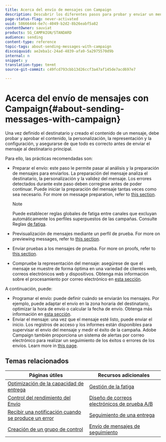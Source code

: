 ```yaml
---
title: Acerca del envío de mensajes con Campaign
description: Descubrir los diferentes pasos para probar y enviar un mensaje.
page-status-flag: never-activated
uuid: 58666444-6e7c-4049-b2d2-8b26eabf5a82
contentOwner: sauviat
products: SG_CAMPAIGN/STANDARD
audience: sending
content-type: reference
topic-tags: about-sending-messages-with-campaign
discoiquuid: ae2eba1c-24ad-4839-afa9-5a2975570d9b
internal: n
snippet: y
translation-type: tm+mt
source-git-commit: c49fcd793cbb13d26ccf3a47af145de7acd697e7

---
```



# Acerca del envío de mensajes con Campaign{#about-sending-messages-with-campaign}

Una vez definido el destinatario y creado el contenido de un mensaje, debe probar y aprobar el contenido, la personalización, la representación y la configuración, y asegurarse de que todo es correcto antes de enviar el mensaje al destinatario principal.

Para ello, las prácticas recomendadas son:

* Preparar el envío: este paso le permite pasar al análisis y la preparación de mensajes para enviarlos. La preparación del mensaje analiza el destinatario, la personalización y la validez del mensaje. Los errores detectados durante este paso deben corregirse antes de poder continuar. Puede iniciar la preparación del mensaje tantas veces como sea necesario. For more on message preparation, refer to [this section](../../sending/using/preparing-the-send.md).

   >[!NOTE]
   >
   >Puede establecer reglas globales de fatiga entre canales que excluyan automáticamente los perfiles superpuestos de las campañas. Consulte Reglas [de fatiga](../../sending/using/fatigue-rules.md).

* Previsualización de mensajes mediante un perfil de prueba. For more on previewing messages, refer to [this section](../../sending/using/previewing-messages.md).
* Enviar pruebas a los mensajes de prueba. For more on proofs, refer to [this  section](../../sending/using/sending-proofs.md).
* Compruebe la representación del mensaje: asegúrese de que el mensaje se muestre de forma óptima en una variedad de clientes web, correos electrónicos web y dispositivos. Obtenga más información sobre el procesamiento por correo electrónico en [esta sección](../../sending/using/email-rendering.md).

A continuación, puede:

* Programar el envío: puede definir cuándo se enviarán los mensajes. Por ejemplo, puede adaptar el envío en la zona horaria del destinatario, optimizar la hora de envío o calcular la fecha de envío. Obtenga más información en [esta sección](../../sending/using/about-scheduling-messages.md).
* Enviar el mensaje: una vez que el mensaje esté listo, puede enviar el inicio. Los registros de acceso y los informes están disponibles para supervisar el envío del mensaje y medir el éxito de la campaña. Adobe Campaign también proporciona un sistema de alertas por correo electrónico para realizar un seguimiento de los éxitos o errores de los envíos. Learn more in [this page](../../sending/using/confirming-the-send.md).

## Temas relacionados

| Páginas útiles | Recursos adicionales |
|---|---|
| [Optimización de la capacidad de entrega](../../sending/using/about-deliverability.md) | [Gestión de la fatiga](../../sending/using/fatigue-rules.md) |
| [Control del rendimiento del Envío](../../reporting/using/delivery-throughput.md) | [Diseño de correos electrónicos de prueba A/B](../../channels/using/designing-an-a-b-test-email.md) |
| [Recibir una notificación cuando se produce un error](../../sending/using/receiving-alerts-when-failures-happen.md) | [Seguimiento de una entrega](../../sending/using/monitoring-a-delivery.md) |
| [Creación de un grupo de control](../../automating/using/workflow-control-group.md) | [Envío de mensajes de seguimiento](../../channels/using/follow-up-messages.md) |